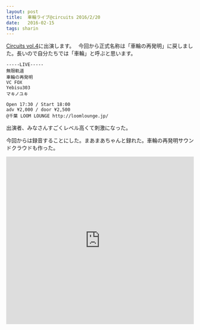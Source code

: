 ```yaml
---
layout: post
title:  車輪ライブ@circuits 2016/2/20
date:   2016-02-15
tags: sharin
---
```


[Circuits vol.4](https://www.facebook.com/events/1512293229072129/)に出演します。　
今回から正式名称は「車輪の再発明」に戻しました。長いので自分たちでは「車輪」と呼ぶと思います。

    -----LIVE-----
    無限軌道
    車輪の再発明
    VC FOX
    Yebisu303
    マキノユキ

    Open 17:30 / Start 18:00
    adv ¥2,000 / door ¥2,500
    @千葉 LOOM LOUNGE http://loomlounge.jp/


出演者、みなさんすごくレベル高くて刺激になった。

今回からは録音することにした。まあまあちゃんと録れた。車輪の再発明サウンドクラウドも作った。
<iframe width="100%" height="450" scrolling="no" frameborder="no" src="https://w.soundcloud.com/player/?url=https%3A//api.soundcloud.com/tracks/249594435&amp;auto_play=false&amp;hide_related=false&amp;show_comments=true&amp;show_user=true&amp;show_reposts=false&amp;visual=true"></iframe>

